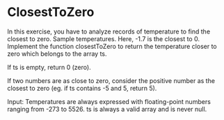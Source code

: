 # ClosestToZero

In this exercise, you have to analyze records of temperature to find the closest to zero. 
Sample temperatures. Here, -1.7 is the closest to 0. Implement the function closestToZero to return the temperature closer to zero which belongs to the array ts.

If ts is empty, return 0 (zero).

If two numbers are as close to zero, consider the positive number as the closest to zero (eg. if ts contains -5 and 5, return 5).

Input:
Temperatures are always expressed with floating-point numbers ranging from -273 to 5526.
ts is always a valid array and is never null.
